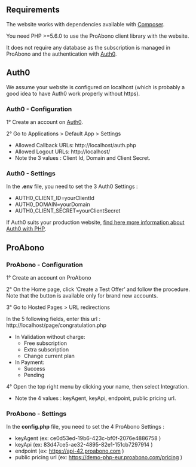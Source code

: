 ## Requirements

The website works with dependencies available with [Composer](https://getcomposer.org/).

You need PHP >=5.6.0 to use the ProAbono client library with the website. 

It does not require any database as the subscription is managed in ProAbono and the authentication with [Auth0](https://auth0.com/).

## Auth0
We assume your website is configured on localhost (which is probably a good idea to have Auth0 work properly without https).

### Auth0 - Configuration

1° Create an account on [Auth0](https://auth0.com/).

2° Go to Applications > Default App > Settings
- Allowed Callback URLs: http://localhost/auth.php
- Allowed Logout URLs: http://localhost/
- Note the 3 values : Client Id, Domain and Client Secret.

### Auth0 - Settings
In the **.env** file, you need to set the 3 Auth0 Settings :
- AUTH0_CLIENT_ID=yourClientId
- AUTH0_DOMAIN=yourDomain
- AUTH0_CLIENT_SECRET=yourClientSecret

If Auth0 suits your production website, [find here more information about Auth0 with PHP](https://auth0.com/docs/quickstart/webapp/php).

## ProAbono

### ProAbono - Configuration

1° Create an account on ProAbono

2° On the Home page, click  ‘Create a Test Offer’ and follow the procedure.
Note that the button is available only for brand new accounts.

3° Go to Hosted Pages > URL redirections

In the 5 following fields, enter this url : http://localhost/page/congratulation.php

- In Validation without charge:
    - Free subscription
    - Extra subscription
    - Change current plan
- In Payment:
    - Success
    - Pending

4° Open the top right menu by clicking your name, then select Integration.
- Note the 4 values : keyAgent, keyApi, endpoint, public pricing url.

### ProAbono - Settings

In the **config.php** file, you need to set the 4 ProAbono Settings :

- keyAgent (ex: ce0d53ed-19b6-423c-bf0f-2076e4886758 )
- keyApi (ex: 83d47ce5-ae32-4895-82e1-151cb7297914 )
- endpoint (ex: https://api-42.proabono.com )
- public pricing url (ex: https://demo-php-eur.proabono.com/pricing )
